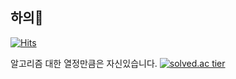 ## 하의👋

[![Hits](https://hits.seeyoufarm.com/api/count/incr/badge.svg?url=https%3A%2F%2Fgithub.com%2Fwoongseob12%2F&count_bg=%2379C83D&title_bg=%23555555&icon=&icon_color=%23E7E7E7&title=hits&edge_flat=false)](https://hits.seeyoufarm.com)


알고리즘 대한 열정만큼은 자신있습니다.
[![solved.ac tier](http://mazassumnida.wtf/api/generate_badge?boj=woongseob12)](https://solved.ac/woongseob12)


<!--
![woongseob12's github stats](https://github-readme-stats.vercel.app/api?username=woongseob12&show_icons=true)
**woongseob12/woongseob12** is a ✨ _special_ ✨ repository because its `README.md` (this file) appears on your GitHub profile.

Here are some ideas to get you started:

- 🔭 I’m currently working on ...
- 🌱 I’m currently learning ...
- 👯 I’m looking to collaborate on ...
- 🤔 I’m looking for help with ...
- 💬 Ask me about ...
- 📫 How to reach me: ...
- 😄 Pronouns: ...
- ⚡ Fun fact: ...
-->
